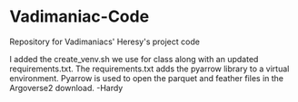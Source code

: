 # Vadimaniac-Code
Repository for Vadimaniacs' Heresy's project code

I added the create_venv.sh we use for class along with an updated requirements.txt.
The requirements.txt adds the pyarrow library to a virtual environment. 
Pyarrow is used to open the parquet and feather files in the Argoverse2 download. -Hardy
